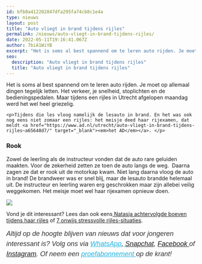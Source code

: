 ```yaml
---
id: bfb0a412202847dfa295fa74cb8c1e4a
type: nieuws
layout: post
title: "Auto vliegt in brand tijdens rijles"
permalink: /nieuws/auto-vliegt-in-brand-tijdens-rijles/
date: 2022-05-11T19:16:41.067Z
author: 7biA1WiYB
excerpt: "Het is soms al best spannend om te leren auto rijden. Je moet op allemaal dingen tegelijk letten. Het verkeer, je snelheid, stoplichten en de bedieningspedalen. Maar tijdens een rijles in Utrecht afgelopen maandag werd het wel heel griezelig.  "
seo:
  description: "Auto vliegt in brand tijdens rijles"
  title: "Auto vliegt in brand tijdens rijles"
---
```

Het is soms al best spannend om te leren auto rijden. Je moet op allemaal dingen tegelijk letten. Het verkeer, je snelheid, stoplichten en de bedieningspedalen. Maar tijdens een rijles in Utrecht afgelopen maandag werd het wel heel griezelig.  

    <p>Tijdens die les vloog namelijk de lesauto in brand. En het was ook nog eens niet zomaar een rijles: het meisje deed haar rijexamen, dat meldt <a href="https://www.ad.nl/utrecht/auto-vliegt-in-brand-tijdens-rijles~a65648d7/" target="_blank"><em>het AD</em></a>. </p>
<h3>Rook</h3>
<p>Zowel de leerling als de instructeur vonden dat de auto rare geluiden maakten. Voor de zekerheid zetten ze toen de auto langs de weg.  Daarna zagen ze dat er rook uit de motorkap kwam. Niet lang daarna vloog de auto in brand! De brandweer was er snel blij, maar de lesauto brandde helemaal uit. De instructeur en leerling waren erg geschrokken maar zijn allebei veilig weggekomen. Het meisje moet wel haar rijexamen opnieuw doen.</p>
<div class="kader">
<p><img class="kaderafbeelding" src="https://original.sevendays.nl/sites/default/files/ff.png"></p>
<p>Vond je dit interessant? Lees dan ook eens<a href="https://original.sevendays.nl/lifestyle/fenna-17-van-hoefwijzer-over-het-succes-van-paardentubers" target="_blank"> </a><a href="https://original.sevendays.nl/nieuws/natasja-achtervolgde-boeven-tijdens-haar-rijles">Natasja achtervolgde boeven tijdens haar rijles</a> of <a href="https://original.sevendays.nl/blog/7-onwijs-stressvolle-rijles-situaties">7 onwijs stressvolle rijles-situaties</a>.</p>
<p><em style="box-sizing: inherit; color: rgb(51, 51, 51); font-family: &quot;PT Sans&quot;, sans-serif; font-size: 18px; line-height: 27px;">Altijd op de hoogte blijven van nieuws dat voor jongeren interessant is? Volg ons via </em><em style="box-sizing: inherit; color: rgb(34, 179, 224); transition: color 0.3s ease; font-family: &quot;PT Sans&quot;, sans-serif; font-size: 18px; line-height: 27px;"><a href="https://original.sevendays.nl/whatsapp" style="box-sizing: inherit; color: rgb(34, 179, 224); transition: color 0.3s ease; font-family: &quot;PT Sans&quot;, sans-serif; font-size: 18px; line-height: 27px;">WhatsApp</a></em><em style="box-sizing: inherit; color: rgb(51, 51, 51); font-family: &quot;PT Sans&quot;, sans-serif; font-size: 18px; line-height: 27px;">,</em><em style="box-sizing: inherit; color: rgb(34, 179, 224); transition: color 0.3s ease; font-family: &quot;PT Sans&quot;, sans-serif; font-size: 18px; line-height: 27px;"><a href="https://original.sevendays.nl/whatsapp" style="box-sizing: inherit; color: rgb(34, 179, 224); transition: color 0.3s ease; font-family: &quot;PT Sans&quot;, sans-serif; font-size: 18px; line-height: 27px;"> </a></em><em style="box-sizing: inherit; color: rgb(51, 51, 51); font-family: &quot;PT Sans&quot;, sans-serif; font-size: 18px; line-height: 27px;"><a href="https://www.snapchat.com/add/sevendaysnl">Snapchat</a>, <a href="https://www.facebook.com/7Daysnl?ref=bookmarks">Facebook </a>of <a href="https://instagram.com/7DAysnl/">Instagram</a>. Of </em><em style="box-sizing: inherit; color: rgb(51, 51, 51); font-family: &quot;PT Sans&quot;, sans-serif; font-size: 18px; line-height: 27px;">neem een </em><a href="https://abonneren.sevendays.nl/abonneren/abonnementen/ae/artikel" style="box-sizing: inherit; color: rgb(34, 179, 224); transition: color 0.3s ease; font-family: &quot;PT Sans&quot;, sans-serif; font-size: 18px; line-height: 27px;"><em style="box-sizing: inherit;">proefabonnement </em></a><em style="box-sizing: inherit; color: rgb(51, 51, 51); font-family: &quot;PT Sans&quot;, sans-serif; font-size: 18px; line-height: 27px;">op de krant!</em></p>
</div>
  
